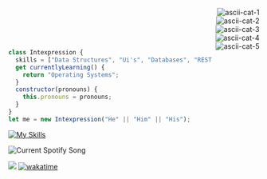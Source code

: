 <p align="right">
        <img src="https://readme-typing-svg.demolab.com?font=Noto+Sans+Mono&size=16&duration=800&pause=1000&color=C6A0F6&vCenter=true&repeat=false&width=200&height=18&lines=.%E2%95%B1%7C%60" align="right" alt="ascii-cat-1" />
        <br>
        <img src="https://readme-typing-svg.demolab.com?font=Noto+Sans+Mono&size=16&duration=800&pause=1000&color=C6A0F6&center=false&vCenter=true&repeat=false&width=200&height=18&lines=(%60+++-++7" align="right" alt="ascii-cat-2" />
        <br>
        <img src="https://readme-typing-svg.demolab.com?font=Noto+Sans+Mono&size=16&duration=800&pause=1000&color=C6A0F6&center=false&vCenter=true&repeat=false&width=200&height=18&lines=+%7C%E3%80%81%E2%81%BB%E3%80%B5" align="right" alt="ascii-cat-3" />
        <br>
        <img src="https://readme-typing-svg.demolab.com?font=Noto+Sans+Mono&size=16&duration=800&pause=1000&color=C6A0F6&vCenter=true&repeat=false&width=200&height=18&lines=%E3%81%98%E3%81%97%CB%8D%2C)%E3%83%8E" align="right" alt="ascii-cat-4" />
        <br>
        <img src="https://readme-typing-svg.demolab.com?font=Noto+Sans+Mono&size=16&duration=800&pause=1000&color=C6A0F6&vCenter=true&repeat=false&width=200&height=18&lines=meow+~" align="right" alt="ascii-cat-5" />
</p>




```javascript
class Intexpression {
  skills = ["Data Structures", "Ui's", "Databases", "REST APIs"];
  get currentlyLearning() {
    return "Operating Systems";
  }
  constructor(pronouns) {
    this.pronouns = pronouns;
  }
}
let me = new Intexpression("He" || "Him" || "His");
```

[![My Skills](https://skillicons.dev/icons?i=java,kotlin,nodejs,aws,gcp,azure,react,vue,cs,cloudflare,idea,js,maven,nextjs,py&theme=dark)](https://skillicons.dev)



<img src="https://spotify-readme-zeta-mocha.vercel.app/api?theme=dark" alt="Current Spotify Song">


![](https://komarev.com/ghpvc/?username=intexpression)
[![wakatime](https://wakatime.com/badge/user/38b40c14-77d7-4b31-b4f2-cc058e4edc6f.svg)](https://wakatime.com)

